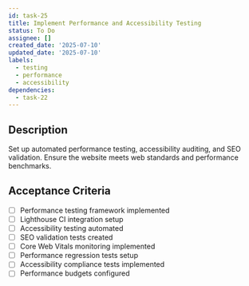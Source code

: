 ```yaml
---
id: task-25
title: Implement Performance and Accessibility Testing
status: To Do
assignee: []
created_date: '2025-07-10'
updated_date: '2025-07-10'
labels:
  - testing
  - performance
  - accessibility
dependencies:
  - task-22
---
```


## Description

Set up automated performance testing, accessibility auditing, and SEO validation. Ensure the website meets web standards and performance benchmarks.

## Acceptance Criteria

- [ ] Performance testing framework implemented
- [ ] Lighthouse CI integration setup
- [ ] Accessibility testing automated
- [ ] SEO validation tests created
- [ ] Core Web Vitals monitoring implemented
- [ ] Performance regression tests setup
- [ ] Accessibility compliance tests implemented
- [ ] Performance budgets configured
